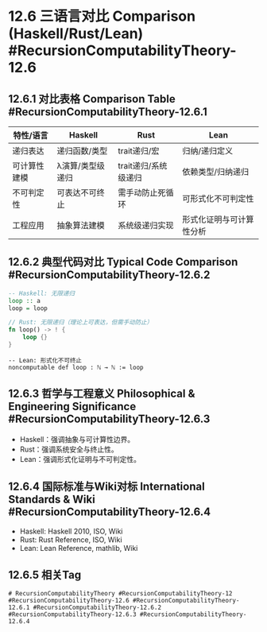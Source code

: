 # 12.6 三语言对比 Comparison (Haskell/Rust/Lean) #RecursionComputabilityTheory-12.6

## 12.6.1 对比表格 Comparison Table #RecursionComputabilityTheory-12.6.1

| 特性/语言 | Haskell | Rust | Lean |
|-----------|---------|------|------|
| 递归表达 | 递归函数/类型 | trait递归/宏 | 归纳/递归定义 |
| 可计算性建模 | λ演算/类型级递归 | trait递归/系统级递归 | 依赖类型/归纳递归 |
| 不可判定性 | 可表达不可终止 | 需手动防止死循环 | 可形式化不可判定性 |
| 工程应用 | 抽象算法建模 | 系统级递归实现 | 形式化证明与可计算性分析 |

## 12.6.2 典型代码对比 Typical Code Comparison #RecursionComputabilityTheory-12.6.2

```haskell
-- Haskell: 无限递归
loop :: a
loop = loop
```

```rust
// Rust: 无限递归（理论上可表达，但需手动防止）
fn loop() -> ! {
    loop {}
}
```

```lean
-- Lean: 形式化不可终止
noncomputable def loop : ℕ → ℕ := loop
```

## 12.6.3 哲学与工程意义 Philosophical & Engineering Significance #RecursionComputabilityTheory-12.6.3

- Haskell：强调抽象与可计算性边界。
- Rust：强调系统安全与终止性。
- Lean：强调形式化证明与不可判定性。

## 12.6.4 国际标准与Wiki对标 International Standards & Wiki #RecursionComputabilityTheory-12.6.4

- Haskell: Haskell 2010, ISO, Wiki
- Rust: Rust Reference, ISO, Wiki
- Lean: Lean Reference, mathlib, Wiki

## 12.6.5 相关Tag

`# RecursionComputabilityTheory #RecursionComputabilityTheory-12 #RecursionComputabilityTheory-12.6 #RecursionComputabilityTheory-12.6.1 #RecursionComputabilityTheory-12.6.2 #RecursionComputabilityTheory-12.6.3 #RecursionComputabilityTheory-12.6.4`
